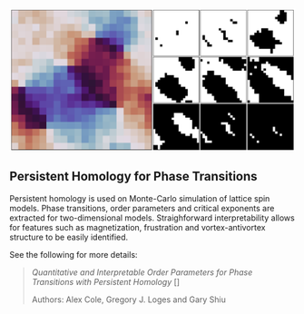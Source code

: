 ![](XY_sub.png)

## Persistent Homology for Phase Transitions

Persistent homology is used on Monte-Carlo simulation of lattice spin models. Phase transitions, order parameters and critical exponents are extracted for two-dimensional models. Straighforward interpretability allows for features such as magnetization, frustration and vortex-antivortex structure to be easily identified.

See the following for more details:

>*Quantitative and Interpretable Order Parameters for Phase Transitions with Persistent Homology* []
>
>Authors: Alex Cole, Gregory J. Loges and Gary Shiu
